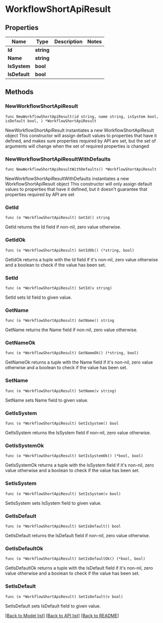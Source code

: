 # WorkflowShortApiResult

## Properties

Name | Type | Description | Notes
------------ | ------------- | ------------- | -------------
**Id** | **string** |  | 
**Name** | **string** |  | 
**IsSystem** | **bool** |  | 
**IsDefault** | **bool** |  | 

## Methods

### NewWorkflowShortApiResult

`func NewWorkflowShortApiResult(id string, name string, isSystem bool, isDefault bool, ) *WorkflowShortApiResult`

NewWorkflowShortApiResult instantiates a new WorkflowShortApiResult object
This constructor will assign default values to properties that have it defined,
and makes sure properties required by API are set, but the set of arguments
will change when the set of required properties is changed

### NewWorkflowShortApiResultWithDefaults

`func NewWorkflowShortApiResultWithDefaults() *WorkflowShortApiResult`

NewWorkflowShortApiResultWithDefaults instantiates a new WorkflowShortApiResult object
This constructor will only assign default values to properties that have it defined,
but it doesn't guarantee that properties required by API are set

### GetId

`func (o *WorkflowShortApiResult) GetId() string`

GetId returns the Id field if non-nil, zero value otherwise.

### GetIdOk

`func (o *WorkflowShortApiResult) GetIdOk() (*string, bool)`

GetIdOk returns a tuple with the Id field if it's non-nil, zero value otherwise
and a boolean to check if the value has been set.

### SetId

`func (o *WorkflowShortApiResult) SetId(v string)`

SetId sets Id field to given value.


### GetName

`func (o *WorkflowShortApiResult) GetName() string`

GetName returns the Name field if non-nil, zero value otherwise.

### GetNameOk

`func (o *WorkflowShortApiResult) GetNameOk() (*string, bool)`

GetNameOk returns a tuple with the Name field if it's non-nil, zero value otherwise
and a boolean to check if the value has been set.

### SetName

`func (o *WorkflowShortApiResult) SetName(v string)`

SetName sets Name field to given value.


### GetIsSystem

`func (o *WorkflowShortApiResult) GetIsSystem() bool`

GetIsSystem returns the IsSystem field if non-nil, zero value otherwise.

### GetIsSystemOk

`func (o *WorkflowShortApiResult) GetIsSystemOk() (*bool, bool)`

GetIsSystemOk returns a tuple with the IsSystem field if it's non-nil, zero value otherwise
and a boolean to check if the value has been set.

### SetIsSystem

`func (o *WorkflowShortApiResult) SetIsSystem(v bool)`

SetIsSystem sets IsSystem field to given value.


### GetIsDefault

`func (o *WorkflowShortApiResult) GetIsDefault() bool`

GetIsDefault returns the IsDefault field if non-nil, zero value otherwise.

### GetIsDefaultOk

`func (o *WorkflowShortApiResult) GetIsDefaultOk() (*bool, bool)`

GetIsDefaultOk returns a tuple with the IsDefault field if it's non-nil, zero value otherwise
and a boolean to check if the value has been set.

### SetIsDefault

`func (o *WorkflowShortApiResult) SetIsDefault(v bool)`

SetIsDefault sets IsDefault field to given value.



[[Back to Model list]](../README.md#documentation-for-models) [[Back to API list]](../README.md#documentation-for-api-endpoints) [[Back to README]](../README.md)



